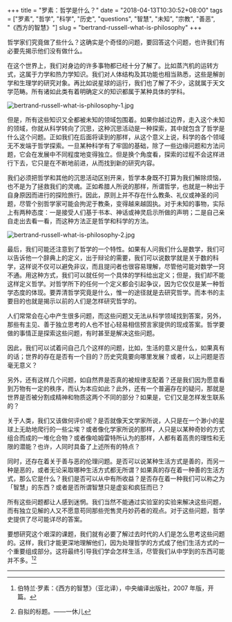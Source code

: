 +++
title = "罗素：哲学是什么？"
date = "2018-04-13T10:30:52+08:00"
tags = ["罗素", "哲学", "科学", "历史", "questions", "智慧", "未知", "宗教", "善恶", "《西方的智慧》"]
slug = "bertrand-russell-what-is-philosophy"
+++

哲学家们究竟做了些什么？这确实是个奇怪的问题，要回答这个问题，也许我们有必要先揭示他们没有做什么。

在这个世界上，我们对身边的许多事物都已经十分了解了。比如蒸汽机的运转方式，这属于力学和热力学知识。我们对人体结构及其功能也相当熟悉，这些是解剖学和生理学的研究对象。再比如说星球的运行，我们也了解了不少，这就属于天文学范畴。所有诸如此类有着明确定义的知识都属于某种具体的学科。

![bertrand-russell-what-is-philosophy-1.jpg](/images/bertrand-russell-what-is-philosophy-1.jpg "蒸汽机")

但是，所有这些知识又全都被未知的领域包围着。如果你越过边界，走入这个未知的领域，你就从科学转向了沉思，这种沉思活动是一种探索，其中就包含了哲学是什么这个问题。正如我们在后面将读到的那样，从这个意义上说，科学的各个领域无不发端于哲学探索。一旦某种科学有了牢固的基础，除了一些边缘问题和方法问题，它会在发展中不同程度地变得独立。但是换个角度看，探索的过程不会这样进行下去，它只是在不断地前进，从而找到新的研究内容。

我们必须把哲学和其他的沉思活动区别开来，哲学本身既不打算为我们解除烦恼，也不是为了拯救我们的灵魂。正如希腊人所说的那样，所谓哲学，也就是一种出于自身原因而进行的探险旅行。因此，原则上并不存在什么教条、礼仪或神圣的问题，尽管个别哲学家可能会拘泥于教条，变得越来越固执。对于未知的事物，实际上有两种态度：一是接受人们基于书本、神话或神灵启示所做的声明；二是自己亲自走出去看一看，而这种方法正是哲学和科学的方法。

![bertrand-russell-what-is-philosophy-2.jpg](/images/bertrand-russell-what-is-philosophy-2.jpg "哲学是一种出于自身原因的观光冒险")

最后，我们可能还注意到了哲学的一个特性。如果有人问我们什么是数学，我们可以告诉他一个辞典上的定义，出于辩论的需要，我们可以说数学就是关于数的科学，这样说不仅可以避免非议，而且提问者也很容易理解，尽管他可能对数学一窍不通。用这种方式，我们可以就任何一个具体的学科给出定义；但是，我们却不能这样定义哲学。对哲学所下的任何一个定义都会引起争议，因为它仅仅是某一种哲学态度的体现。要弄清哲学究竟是什么，惟一的途径就是去研究哲学。而本书的主要目的也就是揭示以前的人们是怎样研究哲学的。

人们常常会在心中产生很多问题，而这些问题又无法从科学领域找到答案，另外，那些有主见、善于独立思考的人也不甘心轻易相信预言家提供的现成答案。哲学要做的事情正是探索这些问题，有时甚至是解决这些问题。

因此，我们可以试着问自己几个这样的问题，比如，生活的意义是什么，如果真有的话；世界的存在是否有一个目的？历史究竟要向哪里发展？或者，以上问题是否毫无意义？

另外，还有这样几个问题，如自然界是否真的被规律支配着？还是我们因为愿意看到万物有一定的秩序，而认为本应如此？此外，还有一个普遍存在的疑问，那就是世界是否被分割成精神和物质这两个不同的部分？如果是，它们又是怎样发生联系的？

关于人类，我们又该做何评价呢？是否就像天文学家所说，人只是在一个渺小的星球上无助地爬行的一些尘埃？或者像化学家所说的那样，人只是以某种奇妙的方式组合而成的一堆化合物？或者像哈姆雷特所认为的那样，人都有着高贵的理性和无限的潜能？也许，人同时具备了上述所有的特点？

同时，还存在着关于善与恶的伦理问题。是否可以说某种生活方式是善的，而另一种是恶的，或者无论采取哪种生活方式都无所谓？如果真的存在着一种善的生活方式，那么它是什么？我们是否可以从中有所收益？是否存在着一种我们可以称之为「智慧」的东西？或者是否所谓智慧只是虚妄和疯狂而已？

所有这些问题都让人感到迷惘。我们当然不能通过实验室的实验来解决这些问题，而有独立见解的人又不愿意苟同那些兜售灵丹妙药者的观点。对于这些问题，哲学史提供了尽可能详尽的答案。

要想研究这个艰深的课题，我们就有必要了解过去时代的人们是怎么思考这些问题的。这样，我们才能更深地理解他们，因为处理哲学的方式成了他们生活方式的一个重要组成部分。这将最终引导我们学会怎样生活，尽管我们从中学到的东西可能并不多。[^1][^2]

---

[^1]: 伯特兰·罗素：《西方的智慧》（亚北译），中央编译出版社，2007 年版，开篇。
[^2]: 自拟的标题。——一休儿

